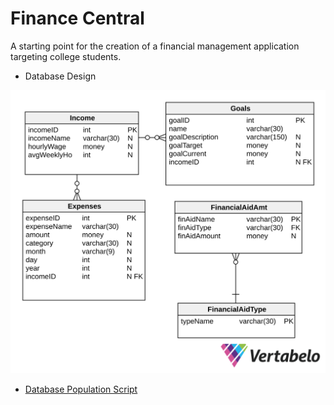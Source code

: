 # Finance Central
A starting point for the creation of a financial management application targeting college students. 

- Database Design
<img src="FinanceCentral_DBDiagram.svg" alt="Graphic of Finance Central's database design">

- <a href="finance-central-insertion-file.sql">Database Population Script</a>
